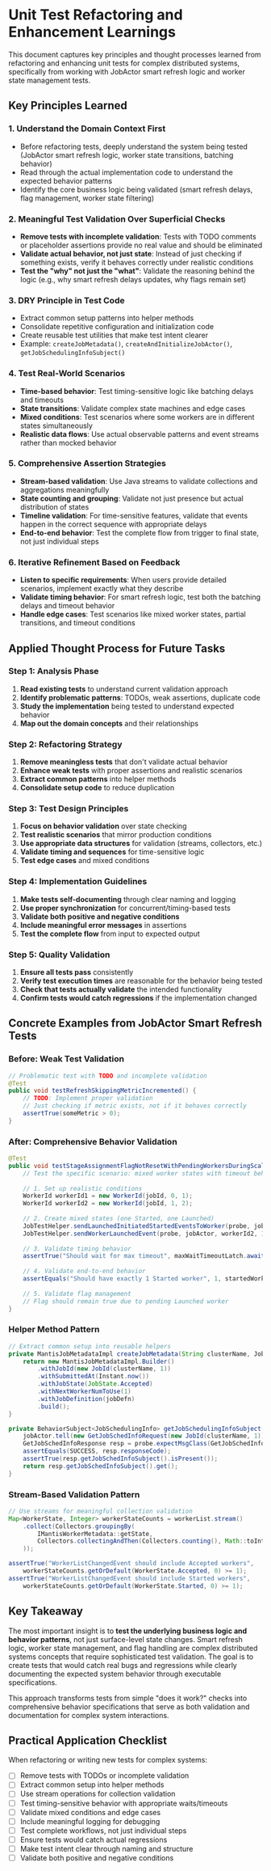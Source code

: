 # Unit Test Refactoring and Enhancement Learnings

This document captures key principles and thought processes learned from refactoring and enhancing unit tests for complex distributed systems, specifically from working with JobActor smart refresh logic and worker state management tests.

## Key Principles Learned

### 1. **Understand the Domain Context First**
- Before refactoring tests, deeply understand the system being tested (JobActor smart refresh logic, worker state transitions, batching behavior)
- Read through the actual implementation code to understand the expected behavior patterns
- Identify the core business logic being validated (smart refresh delays, flag management, worker state filtering)

### 2. **Meaningful Test Validation Over Superficial Checks**
- **Remove tests with incomplete validation**: Tests with TODO comments or placeholder assertions provide no real value and should be eliminated
- **Validate actual behavior, not just state**: Instead of just checking if something exists, verify it behaves correctly under realistic conditions
- **Test the "why" not just the "what"**: Validate the reasoning behind the logic (e.g., why smart refresh delays updates, why flags remain set)

### 3. **DRY Principle in Test Code**
- Extract common setup patterns into helper methods
- Consolidate repetitive configuration and initialization code
- Create reusable test utilities that make test intent clearer
- Example: `createJobMetadata()`, `createAndInitializeJobActor()`, `getJobSchedulingInfoSubject()`

### 4. **Test Real-World Scenarios**
- **Time-based behavior**: Test timing-sensitive logic like batching delays and timeouts
- **State transitions**: Validate complex state machines and edge cases
- **Mixed conditions**: Test scenarios where some workers are in different states simultaneously
- **Realistic data flows**: Use actual observable patterns and event streams rather than mocked behavior

### 5. **Comprehensive Assertion Strategies**
- **Stream-based validation**: Use Java streams to validate collections and aggregations meaningfully
- **State counting and grouping**: Validate not just presence but actual distribution of states
- **Timeline validation**: For time-sensitive features, validate that events happen in the correct sequence with appropriate delays
- **End-to-end behavior**: Test the complete flow from trigger to final state, not just individual steps

### 6. **Iterative Refinement Based on Feedback**
- **Listen to specific requirements**: When users provide detailed scenarios, implement exactly what they describe
- **Validate timing behavior**: For smart refresh logic, test both the batching delays and timeout behavior
- **Handle edge cases**: Test scenarios like mixed worker states, partial transitions, and timeout conditions

## Applied Thought Process for Future Tasks

### Step 1: Analysis Phase
1. **Read existing tests** to understand current validation approach
2. **Identify problematic patterns**: TODOs, weak assertions, duplicate code
3. **Study the implementation** being tested to understand expected behavior
4. **Map out the domain concepts** and their relationships

### Step 2: Refactoring Strategy
1. **Remove meaningless tests** that don't validate actual behavior
2. **Enhance weak tests** with proper assertions and realistic scenarios
3. **Extract common patterns** into helper methods
4. **Consolidate setup code** to reduce duplication

### Step 3: Test Design Principles
1. **Focus on behavior validation** over state checking
2. **Test realistic scenarios** that mirror production conditions
3. **Use appropriate data structures** for validation (streams, collectors, etc.)
4. **Validate timing and sequences** for time-sensitive logic
5. **Test edge cases** and mixed conditions

### Step 4: Implementation Guidelines
1. **Make tests self-documenting** through clear naming and logging
2. **Use proper synchronization** for concurrent/timing-based tests
3. **Validate both positive and negative conditions**
4. **Include meaningful error messages** in assertions
5. **Test the complete flow** from input to expected output

### Step 5: Quality Validation
1. **Ensure all tests pass** consistently
2. **Verify test execution times** are reasonable for the behavior being tested
3. **Check that tests actually validate** the intended functionality
4. **Confirm tests would catch regressions** if the implementation changed

## Concrete Examples from JobActor Smart Refresh Tests

### Before: Weak Test Validation
```java
// Problematic test with TODO and incomplete validation
@Test
public void testRefreshSkippingMetricIncremented() {
    // TODO: Implement proper validation
    // Just checking if metric exists, not if it behaves correctly
    assertTrue(someMetric > 0);
}
```

### After: Comprehensive Behavior Validation
```java
@Test
public void testStageAssignmentFlagNotResetWithPendingWorkersDuringScaling() {
    // Test the specific scenario: mixed worker states with timeout behavior
    
    // 1. Set up realistic conditions
    WorkerId workerId1 = new WorkerId(jobId, 0, 1);
    WorkerId workerId2 = new WorkerId(jobId, 1, 2);
    
    // 2. Create mixed states (one Started, one Launched)
    JobTestHelper.sendLaunchedInitiatedStartedEventsToWorker(probe, jobActor, jobId, 1, workerId1);
    JobTestHelper.sendWorkerLaunchedEvent(probe, jobActor, workerId2, 1);
    
    // 3. Validate timing behavior
    assertTrue("Should wait for max timeout", maxWaitTimeoutLatch.await(5, TimeUnit.SECONDS));
    
    // 4. Validate end-to-end behavior
    assertEquals("Should have exactly 1 Started worker", 1, startedWorkerCount);
    
    // 5. Validate flag management
    // Flag should remain true due to pending Launched worker
}
```

### Helper Method Pattern
```java
// Extract common setup into reusable helpers
private MantisJobMetadataImpl createJobMetadata(String clusterName, JobDefinition jobDefn) {
    return new MantisJobMetadataImpl.Builder()
        .withJobId(new JobId(clusterName, 1))
        .withSubmittedAt(Instant.now())
        .withJobState(JobState.Accepted)
        .withNextWorkerNumToUse(1)
        .withJobDefinition(jobDefn)
        .build();
}

private BehaviorSubject<JobSchedulingInfo> getJobSchedulingInfoSubject(TestKit probe, ActorRef jobActor, String clusterName) {
    jobActor.tell(new GetJobSchedInfoRequest(new JobId(clusterName, 1)), probe.getRef());
    GetJobSchedInfoResponse resp = probe.expectMsgClass(GetJobSchedInfoResponse.class);
    assertEquals(SUCCESS, resp.responseCode);
    assertTrue(resp.getJobSchedInfoSubject().isPresent());
    return resp.getJobSchedInfoSubject().get();
}
```

### Stream-Based Validation Pattern
```java
// Use streams for meaningful collection validation
Map<WorkerState, Integer> workerStateCounts = workerList.stream()
    .collect(Collectors.groupingBy(
        IMantisWorkerMetadata::getState,
        Collectors.collectingAndThen(Collectors.counting(), Math::toIntExact)
    ));

assertTrue("WorkerListChangedEvent should include Accepted workers",
    workerStateCounts.getOrDefault(WorkerState.Accepted, 0) >= 1);
assertTrue("WorkerListChangedEvent should include Started workers",
    workerStateCounts.getOrDefault(WorkerState.Started, 0) >= 1);
```

## Key Takeaway

The most important insight is to **test the underlying business logic and behavior patterns**, not just surface-level state changes. Smart refresh logic, worker state management, and flag handling are complex distributed systems concepts that require sophisticated test validation. The goal is to create tests that would catch real bugs and regressions while clearly documenting the expected system behavior through executable specifications.

This approach transforms tests from simple "does it work?" checks into comprehensive behavior specifications that serve as both validation and documentation for complex system interactions.

## Practical Application Checklist

When refactoring or writing new tests for complex systems:

- [ ] Remove tests with TODOs or incomplete validation
- [ ] Extract common setup into helper methods
- [ ] Use stream operations for collection validation
- [ ] Test timing-sensitive behavior with appropriate waits/timeouts
- [ ] Validate mixed conditions and edge cases
- [ ] Include meaningful logging for debugging
- [ ] Test complete workflows, not just individual steps
- [ ] Ensure tests would catch actual regressions
- [ ] Make test intent clear through naming and structure
- [ ] Validate both positive and negative conditions
